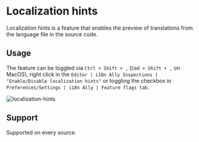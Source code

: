 # Localization hints

Localization hints is a feature that enables the preview of translations from the language file in the source code.

## Usage
The feature can be toggled via `Ctrl + Shift + ,` (`Cmd + Shift + ,` on MacOS), right click in the `Editor | i18n Ally Inspections | "Enable/Disable localization hints"` 
or toggling the checkbox in `Preferences/Settings | i18n Ally | Feature flags tab`.

![localization-hints](assets/localization-hints.gif)

## Support
Supported on every source.